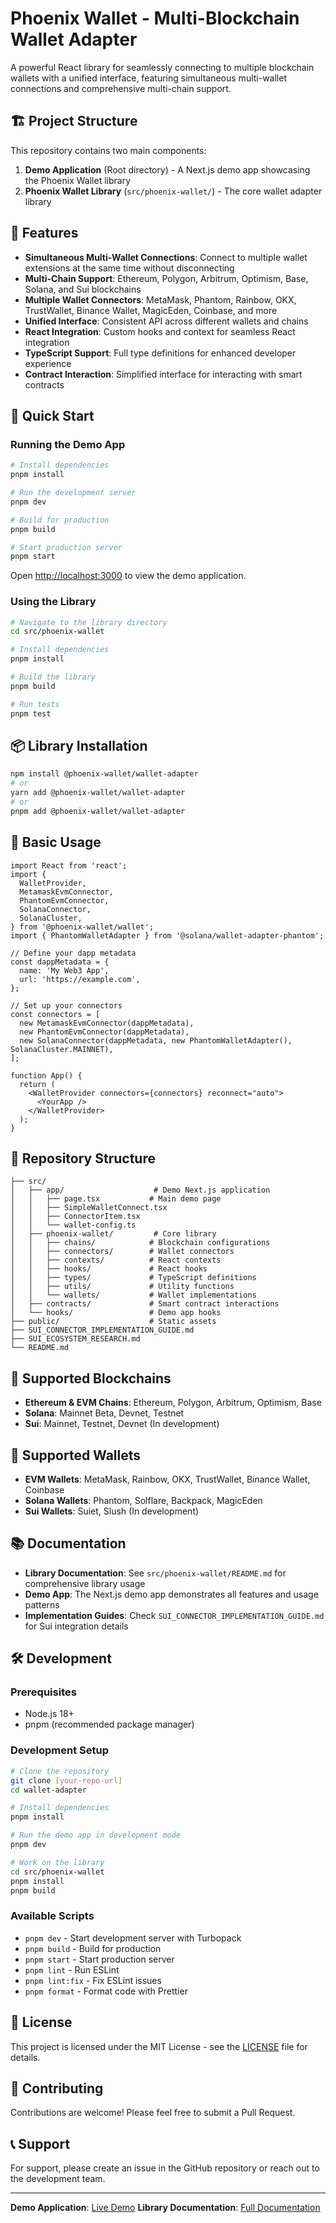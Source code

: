 # Phoenix Wallet - Multi-Blockchain Wallet Adapter

A powerful React library for seamlessly connecting to multiple blockchain wallets with a unified interface, featuring simultaneous multi-wallet connections and comprehensive multi-chain support.

## 🏗️ Project Structure

This repository contains two main components:

1. **Demo Application** (Root directory) - A Next.js demo app showcasing the Phoenix Wallet library
2. **Phoenix Wallet Library** (`src/phoenix-wallet/`) - The core wallet adapter library

## 🌟 Features

- **Simultaneous Multi-Wallet Connections**: Connect to multiple wallet extensions at the same time without disconnecting
- **Multi-Chain Support**: Ethereum, Polygon, Arbitrum, Optimism, Base, Solana, and Sui blockchains
- **Multiple Wallet Connectors**: MetaMask, Phantom, Rainbow, OKX, TrustWallet, Binance Wallet, MagicEden, Coinbase, and more
- **Unified Interface**: Consistent API across different wallets and chains
- **React Integration**: Custom hooks and context for seamless React integration
- **TypeScript Support**: Full type definitions for enhanced developer experience
- **Contract Interaction**: Simplified interface for interacting with smart contracts

## 🚀 Quick Start

### Running the Demo App

```bash
# Install dependencies
pnpm install

# Run the development server
pnpm dev

# Build for production
pnpm build

# Start production server
pnpm start
```

Open [http://localhost:3000](http://localhost:3000) to view the demo application.

### Using the Library

```bash
# Navigate to the library directory
cd src/phoenix-wallet

# Install dependencies
pnpm install

# Build the library
pnpm build

# Run tests
pnpm test
```

## 📦 Library Installation

```bash
npm install @phoenix-wallet/wallet-adapter
# or
yarn add @phoenix-wallet/wallet-adapter
# or
pnpm add @phoenix-wallet/wallet-adapter
```

## 🎯 Basic Usage

```tsx
import React from 'react';
import {
  WalletProvider,
  MetamaskEvmConnector,
  PhantomEvmConnector,
  SolanaConnector,
  SolanaCluster,
} from '@phoenix-wallet/wallet';
import { PhantomWalletAdapter } from '@solana/wallet-adapter-phantom';

// Define your dapp metadata
const dappMetadata = {
  name: 'My Web3 App',
  url: 'https://example.com',
};

// Set up your connectors
const connectors = [
  new MetamaskEvmConnector(dappMetadata),
  new PhantomEvmConnector(dappMetadata),
  new SolanaConnector(dappMetadata, new PhantomWalletAdapter(), SolanaCluster.MAINNET),
];

function App() {
  return (
    <WalletProvider connectors={connectors} reconnect="auto">
      <YourApp />
    </WalletProvider>
  );
}
```

## 📂 Repository Structure

```
├── src/
│   ├── app/                    # Demo Next.js application
│   │   ├── page.tsx           # Main demo page
│   │   ├── SimpleWalletConnect.tsx
│   │   ├── ConnectorItem.tsx
│   │   └── wallet-config.ts
│   ├── phoenix-wallet/         # Core library
│   │   ├── chains/            # Blockchain configurations
│   │   ├── connectors/        # Wallet connectors
│   │   ├── contexts/          # React contexts
│   │   ├── hooks/             # React hooks
│   │   ├── types/             # TypeScript definitions
│   │   ├── utils/             # Utility functions
│   │   └── wallets/           # Wallet implementations
│   ├── contracts/             # Smart contract interactions
│   └── hooks/                 # Demo app hooks
├── public/                    # Static assets
├── SUI_CONNECTOR_IMPLEMENTATION_GUIDE.md
├── SUI_ECOSYSTEM_RESEARCH.md
└── README.md
```

## 🔗 Supported Blockchains

- **Ethereum & EVM Chains**: Ethereum, Polygon, Arbitrum, Optimism, Base
- **Solana**: Mainnet Beta, Devnet, Testnet
- **Sui**: Mainnet, Testnet, Devnet (In development)

## 💼 Supported Wallets

- **EVM Wallets**: MetaMask, Rainbow, OKX, TrustWallet, Binance Wallet, Coinbase
- **Solana Wallets**: Phantom, Solflare, Backpack, MagicEden
- **Sui Wallets**: Suiet, Slush (In development)

## 📚 Documentation

- **Library Documentation**: See `src/phoenix-wallet/README.md` for comprehensive library usage
- **Demo App**: The Next.js demo app demonstrates all features and usage patterns
- **Implementation Guides**: Check `SUI_CONNECTOR_IMPLEMENTATION_GUIDE.md` for Sui integration details

## 🛠️ Development

### Prerequisites

- Node.js 18+ 
- pnpm (recommended package manager)

### Development Setup

```bash
# Clone the repository
git clone [your-repo-url]
cd wallet-adapter

# Install dependencies
pnpm install

# Run the demo app in development mode
pnpm dev

# Work on the library
cd src/phoenix-wallet
pnpm install
pnpm build
```

### Available Scripts

- `pnpm dev` - Start development server with Turbopack
- `pnpm build` - Build for production
- `pnpm start` - Start production server
- `pnpm lint` - Run ESLint
- `pnpm lint:fix` - Fix ESLint issues
- `pnpm format` - Format code with Prettier

## 📄 License

This project is licensed under the MIT License - see the [LICENSE](src/phoenix-wallet/LICENSE) file for details.

## 🤝 Contributing

Contributions are welcome! Please feel free to submit a Pull Request.

## 📞 Support

For support, please create an issue in the GitHub repository or reach out to the development team.

---

**Demo Application**: [Live Demo](https://phoenix-wallet-adapter-demo.pages.dev/)
**Library Documentation**: [Full Documentation](src/phoenix-wallet/README.md)
